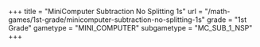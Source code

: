 +++
title = "MiniComputer Subtraction No Splitting 1s"
url = "/math-games/1st-grade/minicomputer-subtraction-no-splitting-1s"
grade = "1st Grade"
gametype = "MINI_COMPUTER"
subgametype = "MC_SUB_1_NSP"
+++